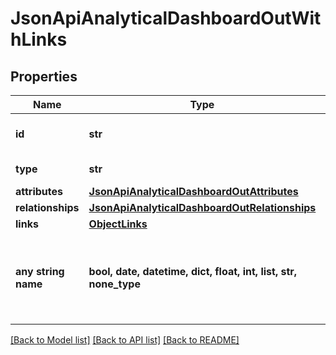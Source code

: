 # JsonApiAnalyticalDashboardOutWithLinks


## Properties
Name | Type | Description | Notes
------------ | ------------- | ------------- | -------------
**id** | **str** | API identifier of an object | 
**type** | **str** | Object type | defaults to "analyticalDashboard"
**attributes** | [**JsonApiAnalyticalDashboardOutAttributes**](JsonApiAnalyticalDashboardOutAttributes.md) |  | [optional] 
**relationships** | [**JsonApiAnalyticalDashboardOutRelationships**](JsonApiAnalyticalDashboardOutRelationships.md) |  | [optional] 
**links** | [**ObjectLinks**](ObjectLinks.md) |  | [optional] 
**any string name** | **bool, date, datetime, dict, float, int, list, str, none_type** | any string name can be used but the value must be the correct type | [optional]

[[Back to Model list]](../README.md#documentation-for-models) [[Back to API list]](../README.md#documentation-for-api-endpoints) [[Back to README]](../README.md)


